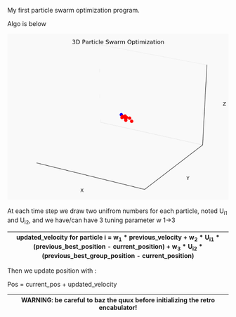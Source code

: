 My first particle swarm optimization program.

Algo is below

![](3d_opt.gif)

At each time step we draw two unifrom numbers for each particle, noted U<sub>i1</sub> and U<sub>i2</sub>, and we have/can have 3 tuning parameter w 1->3


| updated_velocity for particle i = w<sub>1</sub> * previous_velocity  +  w<sub>2</sub> * U<sub>i1</sub> * (previous_best_position - current_position) + w<sub>3</sub> * U<sub>i2</sub> * (previous_best_group_position - current_position)|
| --- |

Then we update position with :


Pos = current_pos + updated_velocity

| WARNING: be careful to baz the quux before initializing the retro encabulator! |
| --- |
